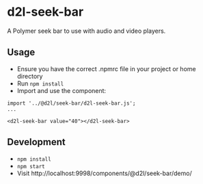 # d2l-seek-bar

A Polymer seek bar to use with audio and video players.

## Usage

* Ensure you have the correct .npmrc file in your project or home directory
* Run `npm install`
* Import and use the component:
```
import '../@d2l/seek-bar/d2l-seek-bar.js';
...

<d2l-seek-bar value="40"></d2l-seek-bar>
```

## Development

* `npm install`
* `npm start`
* Visit http://localhost:9998/components/@d2l/seek-bar/demo/
